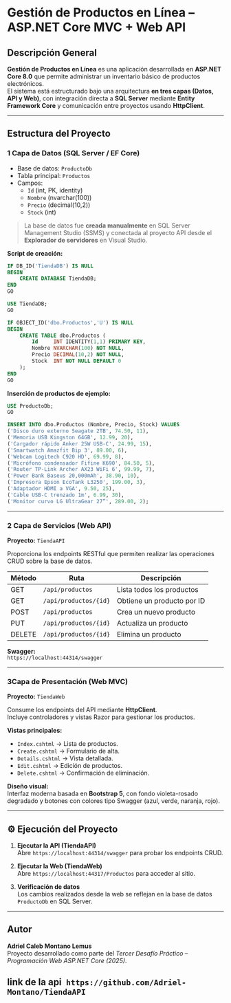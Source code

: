 #  Gestión de Productos en Línea – ASP.NET Core MVC + Web API

##  Descripción General
**Gestión de Productos en Línea** es una aplicación desarrollada en **ASP.NET Core 8.0** que permite administrar un inventario básico de productos electrónicos.  
El sistema está estructurado bajo una arquitectura **en tres capas (Datos, API y Web)**, con integración directa a **SQL Server** mediante **Entity Framework Core** y comunicación entre proyectos usando **HttpClient**.

---

## Estructura del Proyecto

### 1 Capa de Datos (SQL Server / EF Core)
- Base de datos: `ProductoDb`  
- Tabla principal: `Productos`
- Campos:
  - `Id` (int, PK, identity)
  - `Nombre` (nvarchar(100))
  - `Precio` (decimal(10,2))
  - `Stock` (int)

> La base de datos fue **creada manualmente** en SQL Server Management Studio (SSMS) y conectada al proyecto API desde el **Explorador de servidores** en Visual Studio.

 **Script de creación:**
```sql
IF DB_ID('TiendaDB') IS NULL
BEGIN
    CREATE DATABASE TiendaDB;
END
GO

USE TiendaDB;
GO

IF OBJECT_ID('dbo.Productos','U') IS NULL
BEGIN
    CREATE TABLE dbo.Productos (
        Id     INT IDENTITY(1,1) PRIMARY KEY,
        Nombre NVARCHAR(100) NOT NULL,
        Precio DECIMAL(10,2) NOT NULL,
        Stock  INT NOT NULL DEFAULT 0
    );
END
GO
```

**Inserción de productos de ejemplo:**
```sql
USE ProductoDb;
GO

INSERT INTO dbo.Productos (Nombre, Precio, Stock) VALUES
('Disco duro externo Seagate 2TB', 74.50, 11),
('Memoria USB Kingston 64GB', 12.99, 20),
('Cargador rápido Anker 25W USB-C', 24.99, 15),
('Smartwatch Amazfit Bip 3', 89.00, 6),
('Webcam Logitech C920 HD', 69.99, 8),
('Micrófono condensador Fifine K690', 84.50, 5),
('Router TP-Link Archer AX23 WiFi 6', 99.99, 7),
('Power Bank Baseus 20,000mAh', 38.90, 10),
('Impresora Epson EcoTank L3250', 199.00, 3),
('Adaptador HDMI a VGA', 9.50, 25),
('Cable USB-C trenzado 1m', 6.99, 30),
('Monitor curvo LG UltraGear 27”', 289.00, 2);
```

---

### 2 Capa de Servicios (Web API)
**Proyecto:** `TiendaAPI`

Proporciona los endpoints RESTful que permiten realizar las operaciones CRUD sobre la base de datos.

| Método | Ruta | Descripción |
|--------|------|-------------|
| GET | `/api/productos` | Lista todos los productos |
| GET | `/api/productos/{id}` | Obtiene un producto por ID |
| POST | `/api/productos` | Crea un nuevo producto |
| PUT | `/api/productos/{id}` | Actualiza un producto |
| DELETE | `/api/productos/{id}` | Elimina un producto |

 **Swagger:**  
`https://localhost:44314/swagger`

---

### 3Capa de Presentación (Web MVC)
**Proyecto:** `TiendaWeb`

Consume los endpoints del API mediante **HttpClient**.  
Incluye controladores y vistas Razor para gestionar los productos.

 **Vistas principales:**
- `Index.cshtml` → Lista de productos.  
- `Create.cshtml` → Formulario de alta.  
- `Details.cshtml` → Vista detallada.  
- `Edit.cshtml` → Edición de productos.  
- `Delete.cshtml` → Confirmación de eliminación.  

 **Diseño visual:**  
Interfaz moderna basada en **Bootstrap 5**, con fondo violeta-rosado degradado y botones con colores tipo Swagger (azul, verde, naranja, rojo).

---

## ⚙️ Ejecución del Proyecto

1. **Ejecutar la API (TiendaAPI)**  
   Abre `https://localhost:44314/swagger` para probar los endpoints CRUD.

2. **Ejecutar la Web (TiendaWeb)**  
   Abre `https://localhost:44317/Productos` para acceder al sitio.

3. **Verificación de datos**  
   Los cambios realizados desde la web se reflejan en la base de datos `ProductoDb` en SQL Server.

---

##  Autor
**Adriel Caleb Montano Lemus**  
Proyecto desarrollado como parte del *Tercer Desafío Práctico – Programación Web ASP.NET Core (2025)*.
  

  ## link de la api` https://github.com/Adriel-Montano/TiendaAPI`
